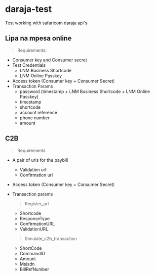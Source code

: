 # daraja-test
Test working with safaricom daraja api's


## Lipa na mpesa online

> Requirements:
* Consumer key and Consumer secret
* Test Credentials
    * LNM Business Shortcode
    * LNM Online Passkey
* Access token (Consumer key + Consumer Secret)
* Transaction Params
    * password (timestamp + LNM Business Shortcode + LNM Online Passkey)
    * timestamp
    * shortcode
    * account reference
    * phone number
    * amount

## C2B 
> Requirements
* A pair of urls for the paybill
    * Validation url
    * Confirmation url
* Access token (Consumer key + Consumer Secret)
* Transaction params

    > Register_url
    * Shortcode
    * ResponseType
    * ConfirmationURL
    * ValidationURL

    > Simulate_c2b_transaction
    * ShortCode
    * CommandID
    * Amount    
    * Msisdn
    * BillRefNumber
